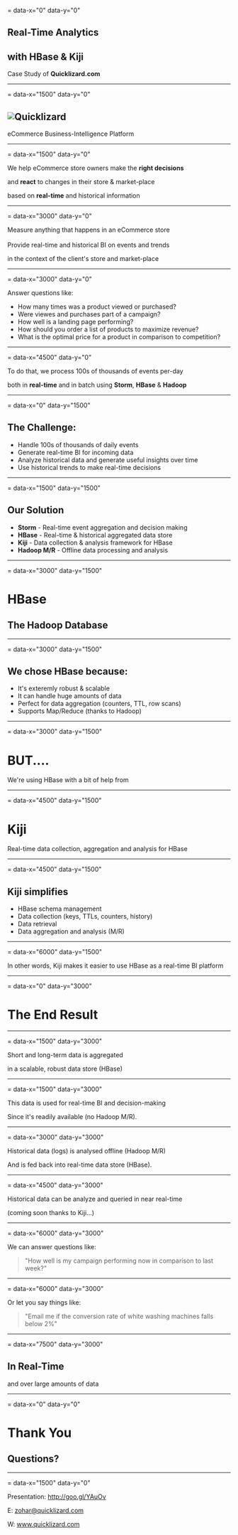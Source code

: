 = data-x="0" data-y="0"

## Real-Time Analytics
## with **HBase** & **Kiji**
Case Study of **Quicklizard.com**

---
= data-x="1500" data-y="0"

## <img style="vertical-align:middle; position:relative;top:-4px" src="images/logo.png" />Quicklizard

eCommerce Business-Intelligence Platform

---
= data-x="1500" data-y="0"

We help eCommerce store owners make the **right decisions**

and **react** to changes in their store & market-place

based on **real-time** and historical information

---
= data-x="3000" data-y="0"

Measure anything that happens in an eCommerce store
<br /><br />
Provide real-time and historical BI on events and trends

in the context of the client's store and market-place

---
= data-x="3000" data-y="0"

Answer questions like:

* How many times was a product viewed or purchased?
* Were viewes and purchases part of a campaign?
* How well is a landing page performing?
* How should you order a list of products to maximize revenue?
* What is the optimal price for a product in comparison to competition?

---
= data-x="4500" data-y="0"

To do that, we process 100s of thousands of events per-day

both in **real-time** and in batch using **Storm**, **HBase** & **Hadoop**

---
= data-x="0" data-y="1500"

## The Challenge:

* Handle 100s of thousands of daily events
* Generate real-time BI for incoming data
* Analyze historical data and generate useful insights over time
* Use historical trends to make real-time decisions

---
= data-x="1500" data-y="1500"

## Our Solution

* **Storm** - Real-time event aggregation and decision making
* **HBase** - Real-time & historical aggregated data store
* **Kiji** - Data collection & analysis framework for HBase
* **Hadoop M/R** - Offline data processing and analysis

---
= data-x="3000" data-y="1500"

# HBase
## The Hadoop Database

---
= data-x="3000" data-y="1500"

## We chose HBase because:

* It's exteremly robust & scalable
* It can handle huge amounts of data
* Perfect for data aggregation (counters, TTL, row scans)
* Supports Map/Reduce (thanks to Hadoop)

---
= data-x="3000" data-y="1500"

# BUT....
We're using HBase with a bit of help from

---
= data-x="4500" data-y="1500"

# Kiji
Real-time data collection, aggregation and analysis for HBase

---
= data-x="4500" data-y="1500"

## Kiji simplifies

* HBase schema management
* Data collection (keys, TTLs, counters, history)
* Data retrieval
* Data aggregation and analysis (M/R)

---
= data-x="6000" data-y="1500"

In other words, Kiji makes it easier to use HBase as a real-time BI platform

---
= data-x="0" data-y="3000"

# The End Result

---
= data-x="1500" data-y="3000"

Short and long-term data is aggregated

in a scalable, robust data store (HBase)

---
= data-x="1500" data-y="3000"

This data is used for real-time BI and decision-making

Since it's readily available (no Hadoop M/R).

---
= data-x="3000" data-y="3000"

Historical data (logs) is analysed offline (Hadoop M/R)

And is fed back into real-time data store (HBase).

---
= data-x="4500" data-y="3000"

Historical data can be analyze and queried in near real-time

(coming soon thanks to Kiji...)

---
= data-x="6000" data-y="3000"

We can answer questions like:
<blockquote>
"How well is my campaign performing now in comparison to last week?"
</blockquote>

---
= data-x="6000" data-y="3000"

Or let you say things like:
<blockquote>
"Email me if the conversion rate of white washing machines falls below 2%"
</blockquote>

---
= data-x="7500" data-y="3000"

## In Real-Time
and over large amounts of data

---
= data-x="0" data-y="0"

# Thank You
## Questions?

---
= data-x="1500" data-y="0"

Presentation: http://goo.gl/YAuOv

E: zohar@quicklizard.com

W: www.quicklizard.com
